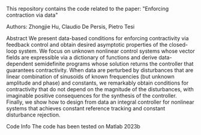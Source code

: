 This repository contains the code related to the paper:
"Enforcing contraction via data"

Authors: Zhongjie Hu, Claudio De Persis, Pietro Tesi

Abstract
We present data-based conditions for enforcing contractivity via feedback control and obtain desired asymptotic properties of the closed-loop system. We focus on unknown nonlinear control systems whose vector fields are expressible via a dictionary of functions and derive data-dependent semidefinite programs whose solution returns the controller that guarantees contractivity. 
When data are perturbed by disturbances that are linear combination of sinusoids of known frequencies (but unknown amplitude and phase) and constants, we remarkably obtain conditions for contractivity that do not depend on the magnitude of the disturbances, with imaginable positive consequences for the synthesis of the controller. Finally,  we show how to design from data an integral controller for nonlinear systems that achieves constant reference tracking and constant disturbance rejection.

Code Info
The code has been tested on Matlab 2023b
